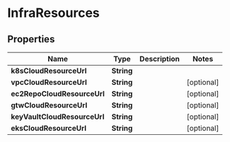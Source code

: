 

# InfraResources


## Properties

Name | Type | Description | Notes
------------ | ------------- | ------------- | -------------
**k8sCloudResourceUrl** | **String** |  | 
**vpcCloudResourceUrl** | **String** |  |  [optional]
**ec2RepoCloudResourceUrl** | **String** |  |  [optional]
**gtwCloudResourceUrl** | **String** |  |  [optional]
**keyVaultCloudResourceUrl** | **String** |  |  [optional]
**eksCloudResourceUrl** | **String** |  |  [optional]



